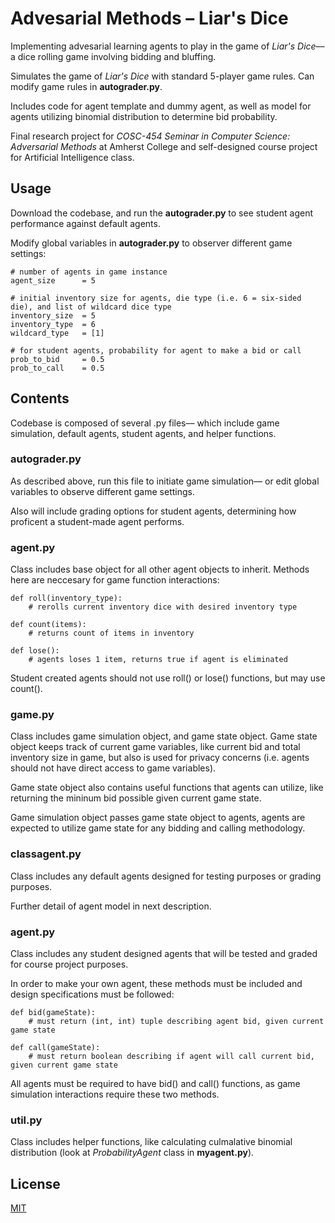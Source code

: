 # Advesarial Methods – Liar's Dice

Implementing advesarial learning agents to play in the game of *Liar's Dice*–– a dice rolling game involving bidding and bluffing.

Simulates the game of *Liar's Dice* with standard 5-player game rules. Can modify game rules in **autograder.py**.

Includes code for agent template and dummy agent, as well as model for agents utilizing binomial distribution to determine bid probability.

Final research project for *COSC-454 Seminar in Computer Science: Adversarial Methods* at Amherst College and self-designed course project for Artificial Intelligence class.

## Usage

Download the codebase, and run the **autograder.py** to see student agent performance against default agents.

Modify global variables in **autograder.py** to observer different game settings:

```
# number of agents in game instance
agent_size      = 5

# initial inventory size for agents, die type (i.e. 6 = six-sided die), and list of wildcard dice type
inventory_size  = 5
inventory_type  = 6
wildcard_type   = [1]

# for student agents, probability for agent to make a bid or call
prob_to_bid     = 0.5
prob_to_call    = 0.5
```

## Contents

Codebase is composed of several .py files–– which include game simulation, default agents, student agents, and helper functions.

### autograder.py

As described above, run this file to initiate game simulation–– or edit global variables to observe different game settings.

Also will include grading options for student agents, determining how proficent a student-made agent performs.

### agent.py

Class includes base object for all other agent objects to inherit. Methods here are neccesary for game function interactions:

```
def roll(inventory_type):
    # rerolls current inventory dice with desired inventory type

def count(items):
    # returns count of items in inventory

def lose():
    # agents loses 1 item, returns true if agent is eliminated
```

Student created agents should not use roll() or lose() functions, but may use count().

### game.py

Class includes game simulation object, and game state object. Game state object keeps track of current game variables, like current bid and total inventory size in game, but also is used for privacy concerns (i.e. agents should not have direct access to game variables).

Game state object also contains useful functions that agents can utilize, like returning the mininum bid possible given current game state.

Game simulation object passes game state object to agents, agents are expected to utilize game state for any bidding and calling methodology.

### classagent.py

Class includes any default agents designed for testing purposes or grading purposes.

Further detail of agent model in next description.

### agent.py

Class includes any student designed agents that will be tested and graded for course project purposes.

In order to make your own agent, these methods must be included and design specifications must be followed:

```
def bid(gameState):
    # must return (int, int) tuple describing agent bid, given current game state

def call(gameState):
    # must return boolean describing if agent will call current bid, given current game state
```

All agents must be required to have bid() and call() functions, as game simulation interactions require these two methods.

### util.py

Class includes helper functions, like calculating culmalative binomial distribution (look at *ProbabilityAgent* class in **myagent.py**).

## License

[MIT](https://choosealicense.com/licenses/mit/)

